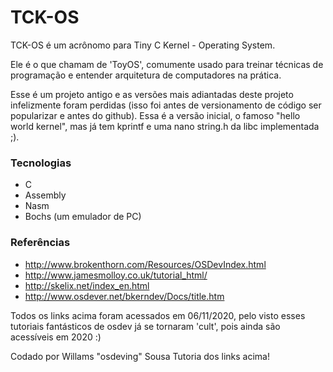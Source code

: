 # TCK-OS

TCK-OS é um acrônomo para Tiny C Kernel - Operating System.

Ele é o que chamam de 'ToyOS', comumente usado para treinar técnicas de programação e entender arquitetura de computadores na prática.

Esse é um projeto antigo e as versões mais adiantadas deste projeto infelizmente foram perdidas (isso foi antes de versionamento de código ser popularizar e antes do github). Essa é a versão inicial, o famoso "hello world kernel", mas já tem kprintf e uma nano string.h da libc implementada ;).

### Tecnologias
- C
- Assembly
- Nasm
- Bochs (um emulador de PC)

### Referências

- http://www.brokenthorn.com/Resources/OSDevIndex.html
- http://www.jamesmolloy.co.uk/tutorial_html/
- http://skelix.net/index_en.html
- http://www.osdever.net/bkerndev/Docs/title.htm

Todos os links acima foram acessados em 06/11/2020, pelo visto esses tutoriais fantásticos de osdev já se tornaram 'cult', pois ainda são acessíveis em 2020 :)


Codado por Willams "osdeving" Sousa
Tutoria dos links acima!






